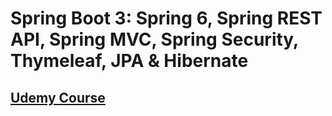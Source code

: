# Spring Boot 3: Spring 6, Spring REST API, Spring MVC, Spring Security, Thymeleaf, JPA & Hibernate

## [Udemy Course](https://www.udemy.com/course/spring-hibernate-tutorial/)
